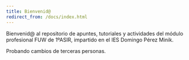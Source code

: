 ```yaml
---
title: Bienvenid@
redirect_from: /docs/index.html
---
```


Bienvenid@ al repositorio de apuntes, tutoriales y actividades del módulo profesional FUW de 1ºASIR, impartido en el IES Domingo Pérez Minik.

Probando cambios de terceras personas.
